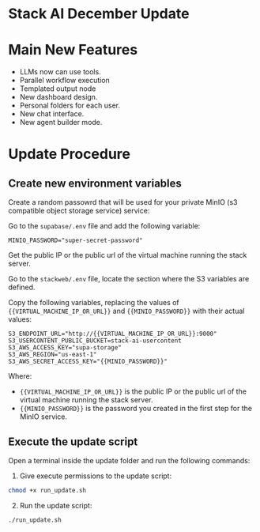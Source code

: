 # Stack AI December Update

# Main New Features

- LLMs now can use tools.
- Parallel workflow execution
- Templated output node
- New dashboard design.
- Personal folders for each user.
- New chat interface.
- New agent builder mode.

# Update Procedure

## Create new environment variables

Create a random passowrd that will be used for your private MinIO (s3 compatible object storage service) service:

Go to the `supabase/.env` file and add the following variable:

```
MINIO_PASSWORD="super-secret-password"
```



Get the public IP or the public url of the virtual machine running the stack server.

Go to the `stackweb/.env` file, locate the section where the S3 variables are defined.

Copy the following variables, replacing the values of `{{VIRTUAL_MACHINE_IP_OR_URL}}` and `{{MINIO_PASSWORD}}` with their actual values:

```jinja
S3_ENDPOINT_URL="http://{{VIRTUAL_MACHINE_IP_OR_URL}}:9000"
S3_USERCONTENT_PUBLIC_BUCKET=stack-ai-usercontent
S3_AWS_ACCESS_KEY="supa-storage"
S3_AWS_REGION="us-east-1"
S3_AWS_SECRET_ACCESS_KEY="{{MINIO_PASSWORD}}"
```

Where:
- `{{VIRTUAL_MACHINE_IP_OR_URL}}` is the public IP or the public url of the virtual machine running the stack server.
- `{{MINIO_PASSWORD}}` is the password you created in the first step for the MinIO service.


## Execute the update script

Open a terminal inside the update folder and run the following commands:

1) Give execute permissions to the update script:

```bash
chmod +x run_update.sh
```

2) Run the update script:

```bash
./run_update.sh
```
